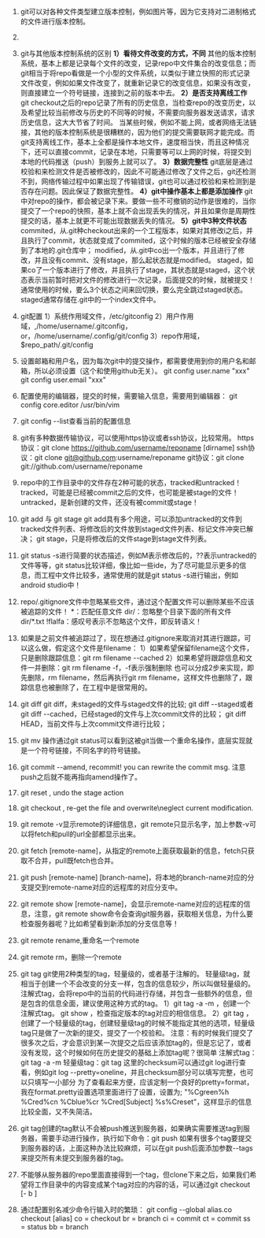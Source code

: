 1. git可以对各种文件类型建立版本控制，例如图片等，因为它支持对二进制格式的文件进行版本控制。

2. 

3. git与其他版本控制系统的区别
  **1）看待文件改变的方式，不同**
  其他的版本控制系统，基本上都是记录每个文件的改变，记录repo中文件集合的改变信息；而git相当于将repo看做是一个小型的文件系统，以类似于建立快照的形式记录文件改变，例如如果文件改变了，就重新记录它的改变信息，如果没有改变，则直接建立一个符号链接，连接到之前的版本中去。
  **2）是否支持离线工作**
  git checkout之后的repo记录了所有的历史信息，当检查repo的改变历史，以及希望比较当前修改与历史的不同等的时候，不需要向服务器发送请求，请求历史信息，这大大节省了时间。
  当某些时候，例如不能上网，或者网络无法链接，其他的版本控制系统是很糟糕的，因为他们的提交需要联网才能完成。而git支持离线工作，基本上全都是操作本地文件，速度相当快，而且这种情况下，还可以直接commit，记录在本地，只需要等可以上网的时候，将提交到本地的代码推送（push）到服务上就可以了。
  **3）数据完整性**
  git底层是通过校验和来检测文件是否被修改的，因此不可能通过修改了文件之后，git还检测不到，网络传输过程中如果出现了传输错误，git也可以通过校验和来检测到是否存在问题。因此保证了数据完整性。
  **4）git中操作基本上都是添加操作**
  git中对repo的操作，都会被记录下来。要做一些不可撤销的动作是很难的，当你提交了一个repo的快照，基本上就不会出现丢失的情况，并且如果你是周期性提交的话，基本上就更不可能出现数据丢失的情况。
  **5）git中3种文件状态**
  commited，从.git种checkout出来的一个工程版本，如果对其修改i之后，并且执行了commit，状态就变成了commited，这个时候的版本已经被安全存储到了本地的.git仓库中；
  modified，从.git中co出一个版本，并且进行了修改，并且没有commit、没有stage，那么起状态就是modified。
  staged，如果co了一个版本进行了修改，并且执行了stage，其状态就是staged，这个状态表示当前暂时把对文件的修改进行一次记录，后面提交的时候，就被提交！
  通常使用的时候，要么3个状态之间来回切换，要么完全跳过staged状态。staged通常存储在.git中的一个index文件中。

4. git配置
  1）系统作用域文件，/etc/gitconfig
  2）用户作用域，,/home/username/.gitconfig，or，/home/username/.config/git/config
  3）repo作用域，$repo_path/.git/config

5. 设置邮箱和用户名，因为每次git中的提交操作，都需要使用到你的用户名和邮箱，所以必须设置（这个和使用github无关）。
  git config user.name "xxx"
  git config user.email "xxx"

6. 配置使用的编辑器，提交的时候，需要输入信息，需要用到编辑器：
  git config core.editor /usr/bin/vim

7. git config --list查看当前的配置信息

8. git有多种数据传输协议，可以使用https协议或者ssh协议，比较常用。
  https协议：git clone https://github.com/username/reponame [dirname]
  ssh协议：git clone git@github.com:username/reponame
  git协议：git clone git://github.com/username/reponame

9. repo中的工作目录中的文件存在2种可能的状态，tracked和untracked！
  tracked，可能是已经被commit之后的文件，也可能是被stage的文件！
  untracked，是新创建的文件，还没有被commit或stage！

10. git add 与 git stage
  git add具有多个用途，可以添加untracked的文件到tracked文件列表、将修改后的文件放到staged文件列表、标记文件冲突已解决；
  git stage，只是将修改后的文件stage到stage文件列表。

11. git status -s进行简要的状态描述，例如M表示修改后的，??表示untracked的文件等等，git status比较详细，像比如一些ide，为了尽可能显示更多的信息，而工程中文件比较多，通常使用的就是git status -s进行输出，例如android studio中！

12. repo/.gitignore文件中忽略某些文件，通过这个配置文件可以删除某些不应该被追踪的文件！
   \*：匹配任意文件
   dir/：忽略整个目录下面的所有文件
   dir/*.txt
   !flalfa：感叹号表示不忽略这个文件，即反转语义！

13. 如果是之前文件被追踪过了，现在想通过.gitignore来取消对其进行跟踪，可以这么做，假定这个文件是filename：
   1）如果希望保留filename这个文件，只是删除跟踪信息：git rm filename --cached
   2）如果希望将跟踪信息和文件一并删除：git rm filename -f，-f表示强制删除
   也可以分成2步来实现，即先删除，rm filename，然后再执行git rm filename，这样文件也删除了，跟踪信息也被删除了，在工程中是很常用的。

14. git diff
   git diff，未staged的文件与staged文件的比较;
   git diff --staged或者git diff --cached，已经staged的文件与上次commit文件的比较；
   git diff HEAD，当前文件与上次commit文件进行比较；

15. git mv 操作通过git status可以看到这被git当做一个重命名操作，底层实现就是一个符号链接，不同名字的符号链接。

16. git commit --amend, recommit! you can rewrite the commit msg. 注意push之后就不能再指向amend操作了。

17. git reset <file>, undo the stage action
18. git checkout <file>, re-get the file and overwrite\neglect current modification.
19. git remote -v显示remote的详细信息，git remote只显示名字，加上参数-v可以将fetch和pull的url全部都显示出来。
20. git fetch [remote-name]，从指定的remote上面获取最新的信息，fetch只获取不合并，pull既fetch也合并。
21. git push [remote-name] [branch-name]，将本地的branch-name对应的分支提交到remote-name对应的远程库的对应分支中。
22. git remote show [remote-name]，会显示remote-name对应的远程库的信息，注意，git remote show命令会查询git服务器，获取相关信息，为什么要检查服务器呢？比如希望看到新添加的分支信息等！
23. git remote rename,重命名一个remote
24. git remote rm，删除一个remote
25. git tag
   git使用2种类型的tag，轻量级的，或者基于注解的。
   轻量级tag，就相当于创建一个不会改变的分支一样，包含的信息较少，所以叫做轻量级的。
   注解式tag，会将repo中的当前的代码进行存储，并包含一些额外的信息，但是包含的信息全面，建议使用这种方式的tag。
   1）git tag -a <tag-version> -m <comments>，创建一个注解式tag。
   git show <tag-version>，检查指定版本的tag对应的相信信息。
   2）git tag <tag-version>，创建了一个轻量级的tag，创建轻量级tag的时候不能指定其他的选项，轻量级tag只是做了一次新的提交，提交了一个校验和。
   注意：有的时候我们提交了很多次之后，才会意识到某一次提交之后应该添加tag的，但是忘记了，或者没有发现，这个时候如何在历史提交的基础上添加tag呢？很简单
   注解式tag：git tag -a <tag-version> -m <comment> <checksum>
   轻量级tag：git tag <tag-version> <checksum>
   这里的checksum可以通过git log进行查看，例如git log --pretty=oneline，并且checksum部分可以填写完整，也可以只填写一小部分
   为了查看起来方便，应该定制一个良好的pretty=format，我在format.pretty设置选项里面进行了设置，设置为;
   "%Cgreen%h %Cred%cn %Cblue%cr %Cred[Subject] %s%Creset"，这样显示的信息比较全面，又不失简洁。
26. git tag创建的tag默认不会被push推送到服务器，如果确实需要推送tag到服务器，需要手动进行操作，执行如下命令：git push <remote-name> <tag-name>
   如果有很多个tag要提交到服务器的话，上面这种办法比较麻烦，可以在git push后面添加参数--tags来提交所有未提交到服务器的tag。
27. 不能够从服务器的repo里面直接得到一个tag，但clone下来之后，如果我们希望将工作目录中的内容变成某个tag对应的内容的话，可以通过git checkout [- b <new-branch-name>]  <startpoint>
28. 通过配置别名减少命令行输入时的繁琐：
   git config --global alias.co checkout
   [alias]
         co = checkout
         br = branch
         ci = commit
         ct = commit
         ss = status
         bb = branch



